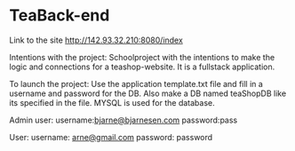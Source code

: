 # TeaBack-end
Link to the site
http://142.93.32.210:8080/index



Intentions with the project:
Schoolproject with the intentions to make the logic and connections for a teashop-website. It is a fullstack application. 

 

To launch the project:
Use the application template.txt file and fill in a username and password for the DB. 
Also make a DB named teaShopDB like its specified in the file. MYSQL is used for the database. 

Admin user:
username:bjarne@bjarnesen.com
password:pass

User:
username: arne@gmail.com
password: password
